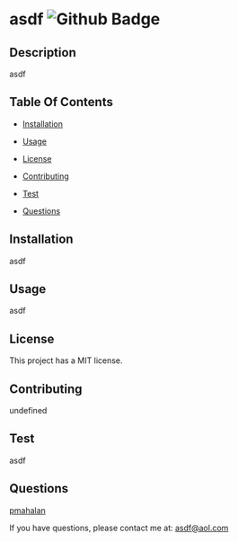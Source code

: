 # asdf ![Github Badge](https://img.shields.io/badge/license-MIT-blueviolet)

  ## Description

  asdf

  ## Table Of Contents

  * [Installation](#installation)

  * [Usage](#usage)

  * [License](#license)

  * [Contributing](#contributing)

  * [Test](#test)

  * [Questions](#questions)

  ## Installation

  asdf

  ## Usage

  asdf

  ## License
  
  This project has a MIT license.

  ## Contributing

  undefined

  ## Test

  asdf

  ## Questions

  [pmahalan](https://github.com/pmahalan)

If you have questions, please contact me at: asdf@aol.com

